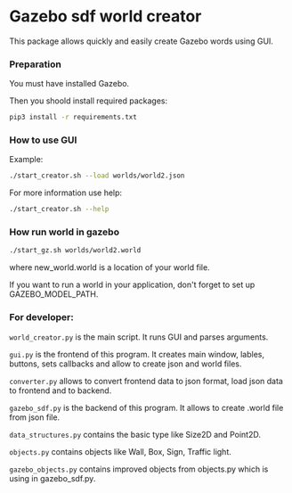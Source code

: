 # Gazebo sdf world creator

This package allows quickly and easily create Gazebo words using GUI.

### Preparation

You must have installed Gazebo.

Then you shoold install required packages:

```bash
pip3 install -r requirements.txt
```

### How to use GUI

Example:

```bash
./start_creator.sh --load worlds/world2.json
```

For more information use help:

```bash
./start_creator.sh --help
```

### How run world in gazebo

```bash
./start_gz.sh worlds/world2.world
```

where new_world.world is a location of your world file.

If you want to run a world in your application, don't forget to set up GAZEBO_MODEL_PATH.

### For developer:

`world_creator.py` is the main script. It runs GUI and parses arguments.

`gui.py` is the frontend of this program. It creates main window, lables, buttons, sets callbacks and allow to create json and world files.

`converter.py` allows to convert frontend data to json format, load json data to frontend and to backend.

`gazebo_sdf.py` is the backend of this program. It allows to create .world file from json file.

`data_structures.py` contains the basic type like Size2D and Point2D.

`objects.py` contains objects like Wall, Box, Sign, Traffic light.

`gazebo_objects.py` contains improved objects from objects.py which is using in gazebo_sdf.py.
